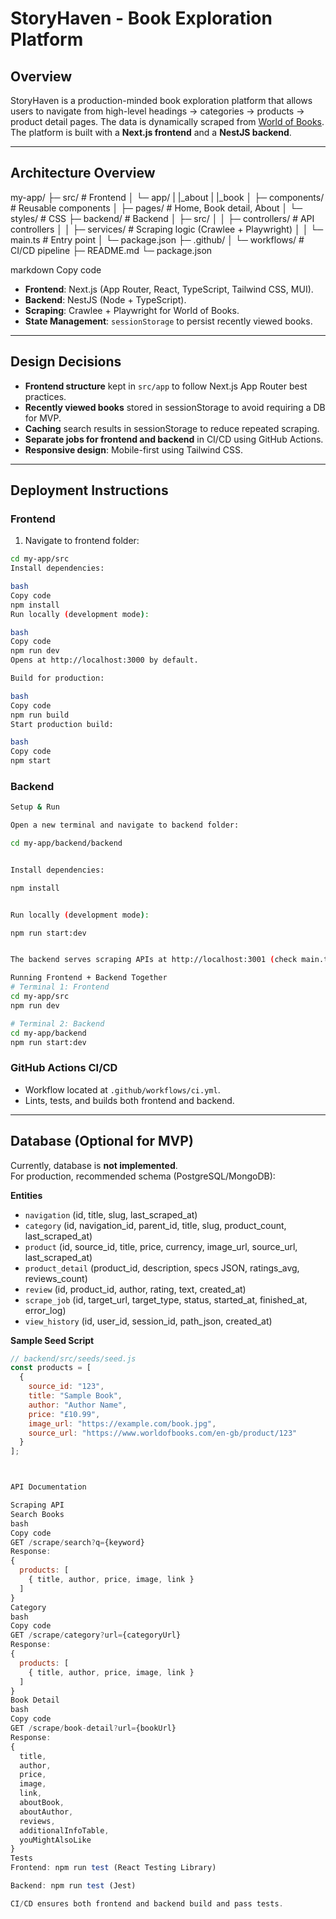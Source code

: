 # StoryHaven - Book Exploration Platform

## Overview
StoryHaven is a production-minded book exploration platform that allows users to navigate from high-level headings → categories → products → product detail pages. The data is dynamically scraped from [World of Books](https://www.worldofbooks.com/). The platform is built with a **Next.js frontend** and a **NestJS backend**.

---

## Architecture Overview

my-app/
├─ src/ # Frontend
│ └─ app/
| |_about
| |_book
│ ├─ components/ # Reusable components
│ ├─ pages/ # Home, Book detail, About
│ └─ styles/ # CSS
├─ backend/ # Backend
│ ├─ src/
│ │ ├─ controllers/ # API controllers
│ │ ├─ services/ # Scraping logic (Crawlee + Playwright)
│ │ └─ main.ts # Entry point
│ └─ package.json
├─ .github/
│ └─ workflows/ # CI/CD pipeline
├─ README.md
└─ package.json

markdown
Copy code

- **Frontend**: Next.js (App Router, React, TypeScript, Tailwind CSS, MUI).  
- **Backend**: NestJS (Node + TypeScript).  
- **Scraping**: Crawlee + Playwright for World of Books.  
- **State Management**: `sessionStorage` to persist recently viewed books.  

---

## Design Decisions
- **Frontend structure** kept in `src/app` to follow Next.js App Router best practices.  
- **Recently viewed books** stored in sessionStorage to avoid requiring a DB for MVP.  
- **Caching** search results in sessionStorage to reduce repeated scraping.  
- **Separate jobs for frontend and backend** in CI/CD using GitHub Actions.  
- **Responsive design**: Mobile-first using Tailwind CSS.  

---

## Deployment Instructions

### Frontend
1. Navigate to frontend folder:  
```bash
cd my-app/src
Install dependencies:

bash
Copy code
npm install
Run locally (development mode):

bash
Copy code
npm run dev
Opens at http://localhost:3000 by default.

Build for production:

bash
Copy code
npm run build
Start production build:

bash
Copy code
npm start
```

### Backend
```bash
Setup & Run

Open a new terminal and navigate to backend folder:

cd my-app/backend/backend


Install dependencies:

npm install


Run locally (development mode):

npm run start:dev


The backend serves scraping APIs at http://localhost:3001 (check main.ts for exact port).

Running Frontend + Backend Together
# Terminal 1: Frontend
cd my-app/src
npm run dev

# Terminal 2: Backend
cd my-app/backend
npm run start:dev
```
### GitHub Actions CI/CD
- Workflow located at `.github/workflows/ci.yml`.
- Lints, tests, and builds both frontend and backend.

---

## Database (Optional for MVP)
Currently, database is **not implemented**.  
For production, recommended schema (PostgreSQL/MongoDB):

**Entities**
- `navigation` (id, title, slug, last_scraped_at)  
- `category` (id, navigation_id, parent_id, title, slug, product_count, last_scraped_at)  
- `product` (id, source_id, title, price, currency, image_url, source_url, last_scraped_at)  
- `product_detail` (product_id, description, specs JSON, ratings_avg, reviews_count)  
- `review` (id, product_id, author, rating, text, created_at)  
- `scrape_job` (id, target_url, target_type, status, started_at, finished_at, error_log)  
- `view_history` (id, user_id, session_id, path_json, created_at)  

**Sample Seed Script**
```js
// backend/src/seeds/seed.js
const products = [
  {
    source_id: "123",
    title: "Sample Book",
    author: "Author Name",
    price: "£10.99",
    image_url: "https://example.com/book.jpg",
    source_url: "https://www.worldofbooks.com/en-gb/product/123"
  }
];



API Documentation

Scraping API
Search Books
bash
Copy code
GET /scrape/search?q={keyword}
Response:
{
  products: [
    { title, author, price, image, link }
  ]
}
Category
bash
Copy code
GET /scrape/category?url={categoryUrl}
Response:
{
  products: [
    { title, author, price, image, link }
  ]
}
Book Detail
bash
Copy code
GET /scrape/book-detail?url={bookUrl}
Response:
{
  title,
  author,
  price,
  image,
  link,
  aboutBook,
  aboutAuthor,
  reviews,
  additionalInfoTable,
  youMightAlsoLike
}
Tests
Frontend: npm run test (React Testing Library)

Backend: npm run test (Jest)

CI/CD ensures both frontend and backend build and pass tests.
